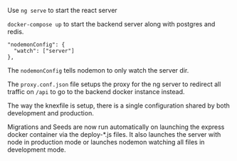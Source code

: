 Use `ng serve` to start the react server

`docker-compose up` to start the backend server along with postgres and redis.

```
"nodemonConfig": {
  "watch": ["server"]
},
```   
The `nodemonConfig` tells nodemon to only watch the server dir.

The `proxy.conf.json` file setups the proxy for the ng server to redirect all traffic on `/api` to go to the backend docker instance instead.

The way the knexfile is setup, there is a single configuration shared by both development and production.

Migrations and Seeds are now run automatically on launching the express docker container via the deploy-*.js files. It also launches the server with node in production mode or launches nodemon watching all files in development mode. 
